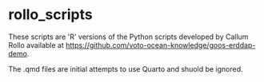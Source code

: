 # rollo_scripts
 
These scripts are 'R' versions of the Python scripts developed by Callum Rollo available at https://github.com/voto-ocean-knowledge/goos-erddap-demo.

The .qmd files are initial attempts to use Quarto and shuold be ignored.
